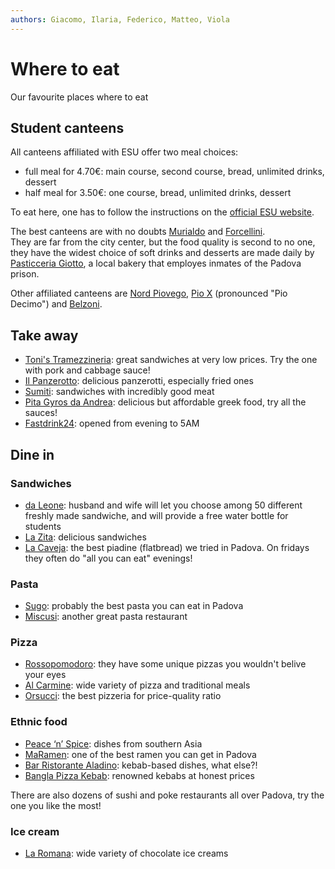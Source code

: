 ```yaml
---
authors: Giacomo, Ilaria, Federico, Matteo, Viola
---
```


# Where to eat

Our favourite places where to eat

## Student canteens

All canteens affiliated with ESU offer two meal choices:

- full meal for 4.70€: main course, second course, bread, unlimited drinks, dessert
- half meal for 3.50€: one course, bread, unlimited drinks, dessert

To eat here, one has to follow the instructions on the [official ESU website](https://www.esu.pd.it/ristorazione/).

The best canteens are with no doubts [Murialdo](https://g.page/MensaMurialdo?share) and [Forcellini](https://goo.gl/maps/yxSVRjoWJqN2z8QA9).  
They are far from the city center, but the food quality is second to no one, they have the widest choice of soft drinks and desserts are made daily by [Pasticceria Giotto](https://www.pasticceriagiotto.it/it_IT/la-pasticceria-del-carcere.html), a local bakery that employes inmates of the Padova prison.

Other affiliated canteens are [Nord Piovego](https://goo.gl/maps/4A71Z3QzZTKGyxCJ8), [Pio X](https://goo.gl/maps/yYrfKEYRHuyjZsfm9) (pronounced "Pio Decimo") and [Belzoni](https://goo.gl/maps/YZ7v643XbtU5CL7b8).

## Take away

- [Toni's Tramezzineria](https://goo.gl/maps/gBFc3vUdJiL3vTcr6): great sandwiches at very low prices. Try the one with pork and cabbage sauce!
- [Il Panzerotto](https://g.page/il-panzerotto-padova): delicious panzerotti, especially fried ones
- [Sumiti](https://g.page/sumiti-padova): sandwiches with incredibly good meat
- [Pita Gyros da Andrea](https://g.page/pita-gyros-da-andrea): delicious but affordable greek food, try all the sauces!
- [Fastdrink24](https://g.page/fast24padova): opened from evening to 5AM <!--, direct delivery only if you are nearby, otherwise use the JustEat app-->

<!--
## Home delivery

-->

## Dine in

### Sandwiches

- [da Leone](https://goo.gl/maps/WFeWrkgbiLuE4Bid8): husband and wife will let you choose among 50 different freshly made sandwiche, and will provide a free water bottle for students
- [La Zita](https://goo.gl/maps/ztMKhLPHt73cizN4A): delicious sandwiches
- [La Caveja](https://goo.gl/maps/LybyBKiA7rpS3GyH9): the best piadine (flatbread) we tried in Padova. On fridays they often do "all you can eat" evenings!

### Pasta
- [Sugo](https://g.page/SugoPadova?share): probably the best pasta you can eat in Padova
- [Miscusi](https://goo.gl/maps/LB11khnCjRcRyuLr5): another great pasta restaurant

### Pizza

- [Rossopomodoro](https://goo.gl/maps/wHnUjyx9Kp1drtgC7): they have some unique pizzas you wouldn't belive your eyes
- [Al Carmine](https://g.page/alcarmine-it): wide variety of pizza and traditional meals
- [Orsucci](https://goo.gl/maps/VNHiezDP1jGiEacr6): the best pizzeria for price-quality ratio 

### Ethnic food

- [Peace ‘n’ Spice](https://g.page/peaceandspice): dishes from southern Asia
- [MaRamen](https://g.page/maramenpadova?share): one of the best ramen you can get in Padova
- [Bar Ristorante Aladino](https://goo.gl/maps/AJeLdBCUL4fLYcfx5): kebab-based dishes, what else?!
- [Bangla Pizza Kebab](https://goo.gl/maps/TPgUPGJnvQzL6gaDA): renowned kebabs at honest prices

There are also dozens of sushi and poke restaurants all over Padova, try the one you like the most!

### Ice cream

- [La Romana](https://goo.gl/maps/8zUDW3cCAuY4AZhT7): wide variety of chocolate ice creams

<!--
## Useful links

- [Italian meal structure](https://en.wikipedia.org/wiki/Italian_meal_structure)

-->
